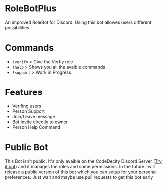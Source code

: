 # RoleBotPlus

An improved RoleBot for Discord. Using this bot allowes users different possibilities

# Commands
- `!verify` > Give the Verfiy role
- `!help` > Shows you all the avaible commands
- `!support` > Work in Progress

# Features
- Verifing users
- Person Support
- Join/Leave message
- Bot Invite directly to owner
- Person Help Command

# Public Bot
This Bot isn't public. It's only avaible on the CodeDecity Discord Server ([Try it out](https://discord.gg/889PF8Q)) and it manages the roles and some permissions. In the future I will release a public version of this bot which you can setup for your personal preferences. Just wait and maybe use pull requests to get this bot early
